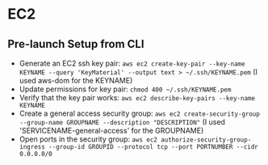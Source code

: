 # EC2

## Pre-launch Setup from CLI

* Generate an EC2 ssh key pair: `aws ec2 create-key-pair --key-name KEYNAME --query 'KeyMaterial' --output text > ~/.ssh/KEYNAME.pem` (I used aws-dom for the KEYNAME)
* Update permissions for key pair: `chmod 400 ~/.ssh/KEYNAME.pem`
* Verify that the key pair works: `aws ec2 describe-key-pairs --key-name KEYNAME`
* Create a general access security group: `aws ec2 create-security-group --group-name GROUPNAME --description "DESCRIPTION"` (I used 'SERVICENAME-general-access' for the GROUPNAME)
* Open ports in the security group: `aws ec2 authorize-security-group-ingress --group-id GROUPID --protocol tcp --port PORTNUMBER --cidr 0.0.0.0/0`
